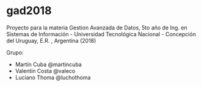 # gad2018
Proyecto para la materia Gestion Avanzada de Datos, 5to año de Ing. en Sistemas de Información - Universidad Tecnológica Nacional - Concepción del Uruguay, E.R. , Argentina (2018)

Grupo:
- Martín Cuba @martincuba
- Valentin Costa @valeco
- Luciano Thoma @luchothoma
